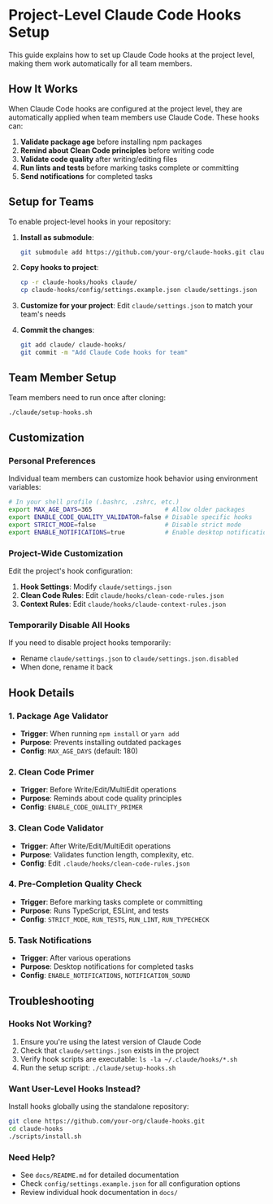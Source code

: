 # Project-Level Claude Code Hooks Setup

This guide explains how to set up Claude Code hooks at the project level, making them work automatically for all team members.

## How It Works

When Claude Code hooks are configured at the project level, they are automatically applied when team members use Claude Code. These hooks can:

1. **Validate package age** before installing npm packages
2. **Remind about Clean Code principles** before writing code
3. **Validate code quality** after writing/editing files
4. **Run lints and tests** before marking tasks complete or committing
5. **Send notifications** for completed tasks

## Setup for Teams

To enable project-level hooks in your repository:

1. **Install as submodule**:
   ```bash
   git submodule add https://github.com/your-org/claude-hooks.git claude-hooks
   ```

2. **Copy hooks to project**:
   ```bash
   cp -r claude-hooks/hooks claude/
   cp claude-hooks/config/settings.example.json claude/settings.json
   ```

3. **Customize for your project**:
   Edit `claude/settings.json` to match your team's needs

4. **Commit the changes**:
   ```bash
   git add claude/ claude-hooks/
   git commit -m "Add Claude Code hooks for team"
   ```

## Team Member Setup

Team members need to run once after cloning:
```bash
./claude/setup-hooks.sh
```

## Customization

### Personal Preferences
Individual team members can customize hook behavior using environment variables:

```bash
# In your shell profile (.bashrc, .zshrc, etc.)
export MAX_AGE_DAYS=365                    # Allow older packages
export ENABLE_CODE_QUALITY_VALIDATOR=false # Disable specific hooks
export STRICT_MODE=false                   # Disable strict mode
export ENABLE_NOTIFICATIONS=true           # Enable desktop notifications
```

### Project-Wide Customization
Edit the project's hook configuration:

1. **Hook Settings**: Modify `claude/settings.json`
2. **Clean Code Rules**: Edit `claude/hooks/clean-code-rules.json`
3. **Context Rules**: Edit `claude/hooks/claude-context-rules.json`

### Temporarily Disable All Hooks
If you need to disable project hooks temporarily:
- Rename `claude/settings.json` to `claude/settings.json.disabled`
- When done, rename it back

## Hook Details

### 1. Package Age Validator
- **Trigger**: When running `npm install` or `yarn add`
- **Purpose**: Prevents installing outdated packages
- **Config**: `MAX_AGE_DAYS` (default: 180)

### 2. Clean Code Primer
- **Trigger**: Before Write/Edit/MultiEdit operations
- **Purpose**: Reminds about code quality principles
- **Config**: `ENABLE_CODE_QUALITY_PRIMER`

### 3. Clean Code Validator  
- **Trigger**: After Write/Edit/MultiEdit operations
- **Purpose**: Validates function length, complexity, etc.
- **Config**: Edit `.claude/hooks/clean-code-rules.json`

### 4. Pre-Completion Quality Check
- **Trigger**: Before marking tasks complete or committing
- **Purpose**: Runs TypeScript, ESLint, and tests
- **Config**: `STRICT_MODE`, `RUN_TESTS`, `RUN_LINT`, `RUN_TYPECHECK`

### 5. Task Notifications
- **Trigger**: After various operations
- **Purpose**: Desktop notifications for completed tasks
- **Config**: `ENABLE_NOTIFICATIONS`, `NOTIFICATION_SOUND`

## Troubleshooting

### Hooks Not Working?
1. Ensure you're using the latest version of Claude Code
2. Check that `claude/settings.json` exists in the project
3. Verify hook scripts are executable: `ls -la ~/.claude/hooks/*.sh`
4. Run the setup script: `./claude/setup-hooks.sh`

### Want User-Level Hooks Instead?
Install hooks globally using the standalone repository:
```bash
git clone https://github.com/your-org/claude-hooks.git
cd claude-hooks
./scripts/install.sh
```

### Need Help?
- See `docs/README.md` for detailed documentation
- Check `config/settings.example.json` for all configuration options
- Review individual hook documentation in `docs/`